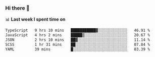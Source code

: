 ### Hi there 👋

<!--
**DBvc/DBvc** is a ✨ _special_ ✨ repository because its `README.md` (this file) appears on your GitHub profile.

Here are some ideas to get you started:

- 🔭 I’m currently working on ...
- 🌱 I’m currently learning ...
- 👯 I’m looking to collaborate on ...
- 🤔 I’m looking for help with ...
- 💬 Ask me about ...
- 📫 How to reach me: ...
- 😄 Pronouns: ...
- ⚡ Fun fact: ...
-->

📊 **Last week I spent time on**
<!--START_SECTION:waka-->

```txt
TypeScript   9 hrs 10 mins   ███████████▓░░░░░░░░░░░░░   46.91 %
JavaScript   4 hrs 2 mins    █████▒░░░░░░░░░░░░░░░░░░░   20.67 %
JSON         2 hrs 10 mins   ██▓░░░░░░░░░░░░░░░░░░░░░░   11.14 %
SCSS         1 hr 31 mins    ██░░░░░░░░░░░░░░░░░░░░░░░   07.84 %
YAML         39 mins         █░░░░░░░░░░░░░░░░░░░░░░░░   03.39 %
```

<!--END_SECTION:waka-->
